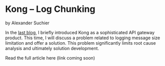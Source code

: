 # Kong – Log Chunking
by Alexander Suchier

In the [last blog](https://nttdata-dach.github.io/posts/as-kongproductintroduction/), I briefly introduced Kong as a sophisticated API gateway product. This time, I will discuss a problem related to logging message size limitation and offer a solution. This problem significantly limits root cause analysis and ultimately solution development.

Read the full article here (link coming soon)